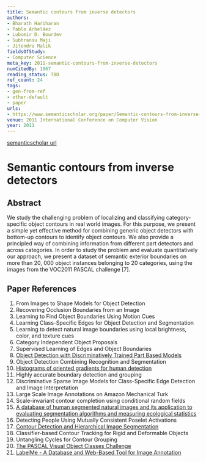 ```yaml
---
title: Semantic contours from inverse detectors
authors:
- Bharath Hariharan
- Pablo Arbeláez
- Lubomir D. Bourdev
- Subhransu Maji
- Jitendra Malik
fieldsOfStudy:
- Computer Science
meta_key: 2011-semantic-contours-from-inverse-detectors
numCitedBy: 1067
reading_status: TBD
ref_count: 24
tags:
- gen-from-ref
- other-default
- paper
urls:
- https://www.semanticscholar.org/paper/Semantic-contours-from-inverse-detectors-Hariharan-Arbeláez/82fae97673a353271b1d4c001afda1af6ef6dc23?sort=total-citations
venue: 2011 International Conference on Computer Vision
year: 2011
---
```


[semanticscholar url](https://www.semanticscholar.org/paper/Semantic-contours-from-inverse-detectors-Hariharan-Arbeláez/82fae97673a353271b1d4c001afda1af6ef6dc23?sort=total-citations)

# Semantic contours from inverse detectors

## Abstract

We study the challenging problem of localizing and classifying category-specific object contours in real world images. For this purpose, we present a simple yet effective method for combining generic object detectors with bottom-up contours to identify object contours. We also provide a principled way of combining information from different part detectors and across categories. In order to study the problem and evaluate quantitatively our approach, we present a dataset of semantic exterior boundaries on more than 20, 000 object instances belonging to 20 categories, using the images from the VOC2011 PASCAL challenge [7].

## Paper References

1. From Images to Shape Models for Object Detection
2. Recovering Occlusion Boundaries from an Image
3. Learning to Find Object Boundaries Using Motion Cues
4. Learning Class-Specific Edges for Object Detection and Segmentation
5. Learning to detect natural image boundaries using local brightness, color, and texture cues
6. Category Independent Object Proposals
7. Supervised Learning of Edges and Object Boundaries
8. [Object Detection with Discriminatively Trained Part Based Models](2009-object-detection-with-discriminatively-trained-part-based-models)
9. Object Detection Combining Recognition and Segmentation
10. [Histograms of oriented gradients for human detection](2005-histograms-of-oriented-gradients-for-human-detection)
11. Highly accurate boundary detection and grouping
12. Discriminative Sparse Image Models for Class-Specific Edge Detection and Image Interpretation
13. Large Scale Image Annotations on Amazon Mechanical Turk
14. Scale-invariant contour completion using conditional random fields
15. [A database of human segmented natural images and its application to evaluating segmentation algorithms and measuring ecological statistics](2001-a-database-of-human-segmented-natural-images-and-its-application-to-evaluating-segmentation-algorithms-and-measuring-ecological-statistics)
16. Detecting People Using Mutually Consistent Poselet Activations
17. [Contour Detection and Hierarchical Image Segmentation](2011-contour-detection-and-hierarchical-image-segmentation)
18. Classifier-based Contour Tracking for Rigid and Deformable Objects
19. Untangling Cycles for Contour Grouping
20. [The PASCAL Visual Object Classes Challenge](2006-the-pascal-visual-object-classes-challenge)
21. [LabelMe - A Database and Web-Based Tool for Image Annotation](2007-labelme-a-database-and-web-based-tool-for-image-annotation)
